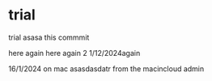 # trial
trial
asasa
this commmit 

here again 
here again 2
1/12/2024again

16/1/2024 on mac
asasdasdatr from the macincloud admin